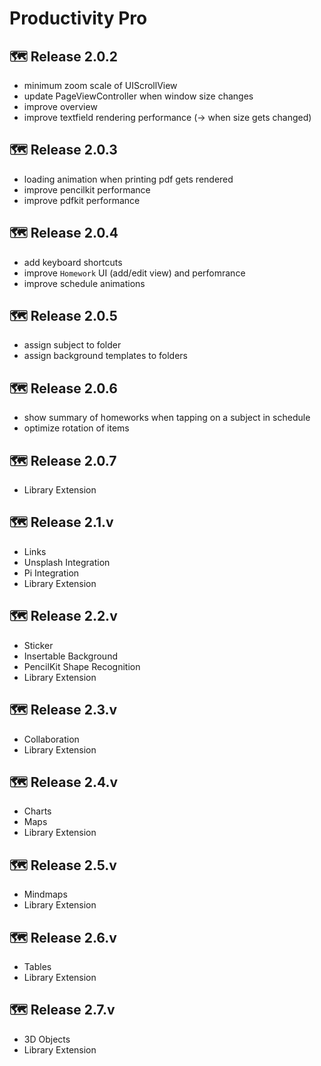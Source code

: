 # Productivity Pro

## 🗺️ Release 2.0.2
- minimum zoom scale of UIScrollView
- update PageViewController when window size changes
- improve overview
- improve textfield rendering performance (-> when size gets changed)

## 🗺️ Release 2.0.3
- loading animation when printing pdf gets rendered 
- improve pencilkit performance 
- improve pdfkit performance

## 🗺️ Release 2.0.4
- add keyboard shortcuts
- improve `Homework` UI (add/edit view) and perfomrance
- improve schedule animations 

## 🗺️ Release 2.0.5
- assign subject to folder
- assign background templates to folders 

## 🗺️ Release 2.0.6
- show summary of homeworks when tapping on a subject in schedule 
- optimize rotation of items 

## 🗺️ Release 2.0.7
- Library Extension

## 🗺️ Release 2.1.v
- Links 
- Unsplash Integration 
- Pi Integration
- Library Extension

## 🗺️ Release 2.2.v
- Sticker
- Insertable Background
- PencilKit Shape Recognition
- Library Extension

## 🗺️ Release 2.3.v
- Collaboration
- Library Extension

## 🗺️ Release 2.4.v
- Charts
- Maps
- Library Extension

## 🗺️ Release 2.5.v
- Mindmaps
- Library Extension

## 🗺️ Release 2.6.v
- Tables
- Library Extension

## 🗺️ Release 2.7.v
- 3D Objects 
- Library Extension
